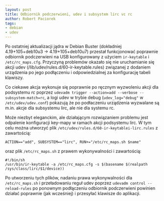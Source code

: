 ```yaml
---
layout: post
title: Odbiornik podczerwieni, udev i subsystem lirc vc rc
author: Robert Paciorek
tags:
- debian
- udev
---
```


Po ostatniej aktualizacji jądra w Debian Buster (dokładniej 4.19+105+deb10u3 -> 4.19+105+deb10u7) przestał funkcjonować poprawnie odbiornik podczerwieni na USB konfigurowany z użyciem `ir-keytable` i `/etc/rc_maps.cfg`.
Przyczyną problemów okazało się nie uruchamianie się akcji udev (/lib/udev/rules.d/60-ir-keytable.rules) związanej z dodaniem urządzenia po jego podłączeniu i odpowiedzialnej za konfigurację tabeli klawiszy.

Co ciekawe akcja wykonuje się poprawnie po ręcznym wyzwoleniu akcji dla podsystemu *rc* poprzez `udevadm trigger --action=add --verbose --subsystem-match=rc`,
a logi udev w trybie debug (`udev_log="debug"` w `/etc/udev/udev.conf`) pokazują że po podłaczeniu urządzenia wyzwalane są m.in. akcje dla subsystemu lirc, ale nie dla systemu rc.

Może niezbyt eleganckim, ale działającym rozwiązaniem problemu jest odpalenie konfiguracji key-mapy w ramach akcji podsystemu lirc. W tym celu można utworzyć plik `/etc/udev/rules.d/60-ir-keytablei-lirc.rules` z zawartością:

	ACTION=="add", SUBSYSTEM=="lirc", RUN+="/etc/rc_maps.sh $name"

oraz plik `/etc/rc_maps.sh` z prawem wykonywalności i zawartością:

	#!/bin/sh
	/usr/bin/ir-keytable -a /etc/rc_maps.cfg -s $(basename $(realpath /sys/class/lirc/$1/device))

Po utworzeniu tych plików, nadaniu prawa wykonywalności dla `/etc/rc_maps.sh` i przeładowaniu reguł udev poprzez `udevadm control --reload-rules` po ponownym podłączeniu odbiornik podczerwieni powinien działać poprawnie (jak wcześniej) i przesyłać klawisze do aplikacji.
